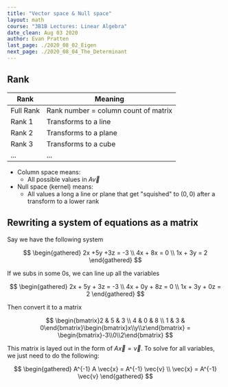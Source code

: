 ```yaml
---
title: "Vector space & Null space"
layout: math
course: "3B1B Lectures: Linear Algebra"
date_clean: Aug 03 2020
author: Evan Pratten
last_page: ./2020_08_02_Eigen
next_page: ./2020_08_04_The_Determinant
---
```


## Rank

| Rank      | Meaning                             |
|-----------|--------------------------------------|
| Full Rank | Rank number = column count of matrix |
| Rank 1    | Transforms to a line                 |
| Rank 2    | Transforms to a plane                |
| Rank 3    | Transforms to a cube                 |
| ...       | ...                                  |

 - Column space means: 
   - All possible values in $A \vec{v}$
 - Null space (kernel) means:
   - All values a long a line or plane that get "squished" to $(0,0)$ after a transform to a lower rank

## Rewriting a system of equations as a matrix

Say we have the following system

$$
\begin{gathered}
2x +5y +3z = -3 \\
4x + 8x = 0 \\
1x + 3y = 2
\end{gathered}
$$

If we subs in some 0s, we can line up all the variables

$$
\begin{gathered}
2x + 5y + 3z = -3 \\
4x + 0y + 8z = 0 \\
1x + 3y + 0z = 2
\end{gathered}
$$

Then convert it to a matrix

$$
\begin{bmatrix}2 & 5 & 3 \\ 4 & 0 & 8 \\ 1 & 3 & 0\end{bmatrix}\begin{bmatrix}x\\y\\z\end{bmatrix} = \begin{bmatrix}-3\\0\\2\end{bmatrix}
$$

This matrix is layed out in the form of $A\vec{x}=\vec{v}$. To solve for all variables, we just need to do the following:

$$
\begin{gathered}
A^{-1} A \vec{x} = A^{-1} \vec{v} \\
\vec{x} = A^{-1} \vec{v}
\end{gathered}
$$
